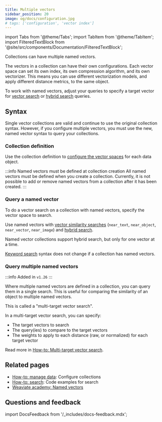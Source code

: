 ```yaml
---
title: Multiple vectors
sidebar_position: 20
image: og/docs/configuration.jpg
# tags: ['configuration', 'vector index']
---
```


import Tabs from '@theme/Tabs';
import TabItem from '@theme/TabItem';
import FilteredTextBlock from '@site/src/components/Documentation/FilteredTextBlock';

[comment]: # ( This section is duplicated, with a link to this page, in: multi-vector-support dot mdx )

Collections can have multiple named vectors.

The vectors in a collection can have their own configurations. Each vector space can set its own index, its own compression algorithm, and its own vectorizer. This means you can use different vectorization models, and apply different distance metrics, to the same object.

To work with named vectors, adjust your queries to specify a target vector for [vector search](/docs/weaviate/search/similarity#named-vectors) or [hybrid search](/docs/weaviate/search/hybrid#named-vectors) queries.

## Syntax

Single vector collections are valid and continue to use the original collection syntax. However, if you configure multiple vectors, you must use the new, named vector syntax to query your collections.

### Collection definition

Use the collection definition to [configure the vector spaces](/docs/weaviate/manage-data/collections#define-multiple-named-vectors) for each data object.

:::info Named vectors must be defined at collection creation
All named vectors must be defined when you create a collection. Currently, it is not possible to add or remove named vectors from a collection after it has been created.
:::

### Query a named vector

To do a vector search on a collection with named vectors, specify the vector space to search.

Use named vectors with [vector similarity searches](/docs/weaviate/search/similarity#named-vectors) (`near_text`, `near_object`, `near_vector`, `near_image`) and [hybrid search](/docs/weaviate/search/hybrid#named-vectors).

Named vector collections support hybrid search, but only for one vector at a time.

[Keyword search](/docs/weaviate/search/bm25) syntax does not change if a collection has named vectors.

### Query multiple named vectors

:::info Added in `v1.26`
:::

Where multiple named vectors are defined in a collection, you can query them in a single search. This is useful for comparing the similarity of an object to multiple named vectors.

This is called a "multi-target vector search".

In a multi-target vector search, you can specify:

- The target vectors to search
- The query(ies) to compare to the target vectors
- The weights to apply to each distance (raw, or normalized) for each target vector

Read more in [How-to: Multi-target vector search](../../search/multi-vector.md).

## Related pages

- [How-to: manage data](/docs/weaviate/manage-data/collections#define-multiple-named-vectors): Configure collections
- [How-to: search](/docs/weaviate/search/index.md): Code examples for search
- [Weaviate academy: Named vectors](../../../academy/py/named_vectors/index.md)

## Questions and feedback

import DocsFeedback from '/_includes/docs-feedback.mdx';

<DocsFeedback/>
